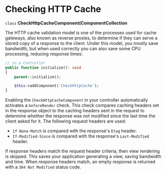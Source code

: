 # Checking HTTP Cache

`class` **CheckHttpCacheComponent(ComponentCollection**

The HTTP cache validation model is one of the processes used for cache gateways,
also known as reverse proxies, to determine if they can serve a stored copy of
a response to the client. Under this model, you mostly save bandwidth, but when
used correctly you can also save some CPU processing, reducing response
times:

``` php
// in a Controller
public function initialize(): void
{
    parent::initialize();

    $this->addComponent('CheckHttpCache');
}
```

Enabling the `CheckHttpCacheComponent` in your controller automatically
activates a `beforeRender` check. This check compares caching headers set in
the response object to the caching headers sent in the request to determine
whether the response was not modified since the last time the client asked for
it. The following request headers are used:

- `If-None-Match` is compared with the response's `Etag` header.
- `If-Modified-Since` is compared with the response's `Last-Modified`
  header.

If response headers match the request header criteria, then view rendering is
skipped. This saves your application generating a view, saving bandwidth and
time. When response headers match, an empty response is returned with a `304 Not Modified` status code.
